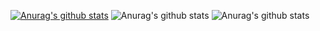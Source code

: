 [![Anurag's github stats](https://github-readme-stats.vercel.app/api?username=Barkhayot)](https://github.com/anuraghazra/github-readme-stats)
![Anurag's github stats](https://github-readme-stats.vercel.app/api?username=Barkhayot&show_icons=true)
![Anurag's github stats](https://github-readme-stats.vercel.app/api?username=anuraghazra&show_icons=true&theme=dark)


